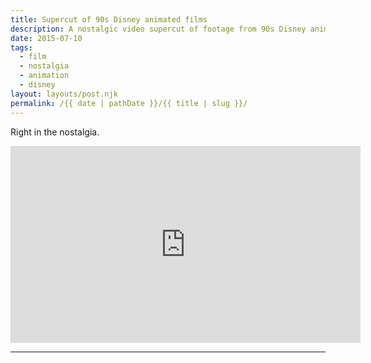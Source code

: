 ```yaml
---
title: Supercut of 90s Disney animated films
description: A nostalgic video supercut of footage from 90s Disney animated films by @indrancole3 on YouTube.
date: 2015-07-10
tags: 
  - film
  - nostalgia
  - animation
  - disney
layout: layouts/post.njk
permalink: /{{ date | pathDate }}/{{ title | slug }}/
---
```


Right in the nostalgia.

<iframe class="youtube-video" width="560" height="315" src="https://www.youtube.com/embed/RYbCQowcjw0" title="YouTube video player" frameborder="0" allow="accelerometer; autoplay; clipboard-write; encrypted-media; gyroscope; picture-in-picture; web-share" allowfullscreen></iframe>

---
